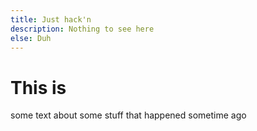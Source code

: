 ```yaml
---
title: Just hack'n
description: Nothing to see here
else: Duh
---
```


 
# This is 
some text about some stuff that happened sometime ago